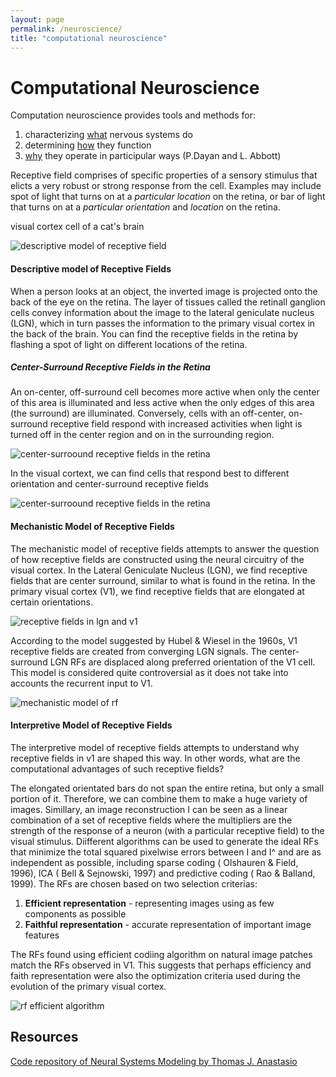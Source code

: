 ```yaml
---
layout: page
permalink: /neuroscience/
title: "computational neuroscience"
---
```


# Computational Neuroscience
Computation neuroscience provides tools and methods for:
1. characterizing [what](https://github.com/sophiechenyang/sophiechenyang.github.io/blob/main/neuroscience.md#descriptive-model-of-cortical-receptive-fields) nervous systems do
1. determining [how](https://github.com/sophiechenyang/sophiechenyang.github.io/blob/main/neuroscience.md#mechanistic-model-of) they function
1. [why](#interpretive-model-of-receptive-fields) they operate in participular ways 
(P.Dayan and L. Abbott)

Receptive field comprises of specific properties of a sensory stimulus that elicts a very robust or strong response from the cell. Examples may include spot of light that turns on at a _particular location_ on the retina, or bar of light that turns on at a _particular orientation_ and _location_ on the retina. 

visual cortex cell of a cat's brain

![descriptive model of receptive field](https://i.imgur.com/ae7WEws.png)
 
#### Descriptive model of Receptive Fields 
When a person looks at an object, the inverted image is projected onto the back of the eye on the retina. The layer of tissues called the retinall ganglion cells convey information about the image to the lateral geniculate nucleus (LGN), which in turn passes the information to the primary visual cortex in the back of the brain. You can find the receptive fields in the retina by flashing a spot of light on different locations of the retina. 

##### Center-Surround Receptive Fields in the Retina

An on-center, off-surround cell becomes more active when only the center of this area is illuminated and less active when the only edges of this area (the surround) are illuminated. Conversely, cells with an off-center, on-surround receptive field respond with increased activities when light is turned off in the center region and on in the surrounding region.  

![center-surroound receptive fields in the retina](https://i.imgur.com/7pklArV.png)

In the visual cortext, we can find cells that respond best to different orientation and center-surround receptive fields 

![center-surroound receptive fields in the retina](https://i.imgur.com/qq685v8.png)

#### Mechanistic Model of Receptive Fields
The mechanistic model of receptive fields attempts to answer the question of how receptive fields are constructed using the neural circuitry of the visual cortex. In the Lateral Geniculate Nucleus (LGN), we find receptive fields that are center surround, similar to what is found in the retina. In the primary visual cortex (V1), we find receptive fields that are elongated at certain orientations. 

![receptive fields in lgn and v1](https://i.imgur.com/STLcX6b.png)

According to the model suggested by Hubel & Wiesel in the 1960s, V1 receptive fields are created from converging LGN signals. The center-surround LGN RFs are displaced along preferred orientation of the V1 cell. This model is considered quite controversial as it does not take into accounts the recurrent input to V1. 

![mechanistic model of rf](https://i.imgur.com/c0NiRRp.png)

#### Interpretive Model of Receptive Fields

The interpretive model of receptive fields attempts to understand why receptive fields in v1 are shaped this way. In other words, what are the computational advantages of such receptive fields? 

The elongated orientated bars do not span the entire retina, but only a small portion of it. Therefore, we can combine them to make a huge variety of images. Simillary, an image reconstruction I can be seen as a linear combination of a set of receptive fields where the multipliers are the strength of the response of a neuron (with a particular receptive field) to the visual stimulus.  Diifferent algorithms can be used to generate the ideal RFs that minimize the total squared pixelwise errors between I and I^ and are as independent as possible, including sparse coding ( Olshauren & Field, 1996), ICA ( Bell & Sejnowski, 1997) and predictive coding ( Rao & Balland, 1999). The RFs are chosen based on two selection criterias:

1. **Efficient representation** -  representing images using as few components as possible 
1. **Faithful representation** - accurate representation of important image features

The RFs found using efficient codiing algorithm on natural image patches match the RFs observed in V1. This suggests that perhaps efficiency and faith representation were also the optimization criteria used during the evolution of the primary visual cortex. 

![rf efficient algorithm](https://i.imgur.com/HFLYEII.png)


## Resources
[Code repository of Neural Systems Modeling by Thomas J. Anastasio](https://github.com/vogdb/neural-systems-modeling-exercises)

